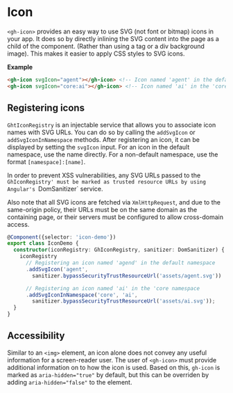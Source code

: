 # Icon

`<gh-icon>` provides an easy way to use SVG (not font or bitmap) icons in your app. It does so by directly inlining the SVG content into the page as a child of the component. (Rather than using a tag or a div background image).
This makes it easier to apply CSS styles to SVG icons.

**Example**
```html
<gh-icon svgIcon="agent"></gh-icon> <!-- Icon named 'agent' in the default namespace -->
<gh-icon svgIcon="core:ai"></gh-icon> <!-- Icon named 'ai' in the 'core' namespace -->
```

## Registering icons

`GhtIconRegistry` is an injectable service that allows you to associate icon names with SVG URLs. You can do so by calling the `addSvgIcon` or `addSvgIconInNamespace` methods.
After registering an icon, it can be displayed by setting the `svgIcon` input.
For an icon in the default namespace, use the name directly. For a non-default namespace, use the format `[namespace]:[name]`.

In order to prevent XSS vulnerabilities, any SVG URLs passed to the `GhIconRegistry' must be marked as trusted resource URLs by using Angular's `DomSanitizer` service.

Also note that all SVG icons are fetched via `XmlHttpRequest`, and due to the same-origin policy, their URLs must be on the same domain as the containing page, or their servers must be configured to allow cross-domain access.

```ts
@Component({selector: 'icon-demo'})
export class IconDemo {
  constructor(iconRegistry: GhIconRegistry, sanitizer: DomSanitizer) {
    iconRegistry
      // Registering an icon named 'agend' in the default namespace
      .addSvgIcon('agent',
        sanitizer.bypassSecurityTrustResourceUrl('assets/agent.svg'))

      // Registering an icon named 'ai' in the 'core namespace
      .addSvgIconInNamespace('core', 'ai',
        sanitizer.bypassSecurityTrustResourceUrl('assets/ai.svg'));
  }
}
```

## Accessibility

Similar to an `<img>` element, an icon alone does not convey any useful information for a screen-reader user.
The user of `<gh-icon>` must provide additional information on to how the icon is used.
Based on this, `gh-icon` is marked as `aria-hidden="true"` by default, but this can be overriden by adding `aria-hidden="false"` to the element.
